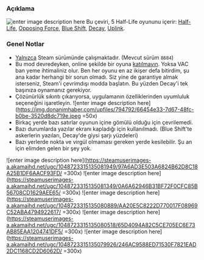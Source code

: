 ### Açıklama
![enter image description here](https://cdn.cloudflare.steamstatic.com/steam/bundles/237/asp6kpl8s8s9xopt/header_586x192.jpg?t=1456859561)
Bu çeviri, 5 Half-Life oyununu içerir:
[Half-Life](https://store.steampowered.com/app/70), [Opposing Force](https://store.steampowered.com/app/50), [Blue Shift](https://store.steampowered.com/app/130), [Decay](https://www.moddb.com/mods/half-life-decay), [Uplink](https://www.halflifeuplink.com/hlulsl).

### Genel Notlar
 - <ins>Yalnızca</ins> Steam sürümünde çalışmaktadır. (Mevcut sürüm `8684`)
-   Bu mod devredeyken, online şekilde bir oyuna  <ins>katılmayın</ins>. Yoksa VAC ban yeme ihtimaliniz olur. Ben her oyunu en az ikişer defa bitirdim, şu ana kadar herhangi bir sorun olmadı. Siz yine de garantiye almak isterseniz, Steam'i çevrimdışı modda başlatın. Bu yüzden Decay'i tek başınıza oynamanız gerekiyor.
-  Çözünürlük sıkıntı çıkarıyorsa, uygulamanın özelliklerinden uyumluluk seçeneğini işaretleyin.  ![enter image description here](https://img.donanimhaber.com/upfiles/794792/66454e33-7d67-48fc-b0be-3520d8dc719e.jpeg =50x)
- Birkaç yerde bazı satırlar oyunun içine gömülü olduğu için çevrilemedi.
- Bazı durumlarda yazılar ekranı kapladığı için kullanılmadı. (Blue Shift'te askerlerin yazıları, Decay'de giysi şarjı yüzdeleri)
- Bazı yerlerde nokta ve virgül olmaması gereken yerde kesilebilir. Şu an için elimden gelen bir şey yok.

![enter image description here](https://steamuserimages-a.akamaihd.net/ugc/1048723315135081949/97A6AD3E503A6824B62D8C18A25B1DF6AACF93FD/ =300x) ![enter image description here](https://steamuserimages-a.akamaihd.net/ugc/1048723315135081349/0A6A62946B31BF72F0CFC85B56708CD1629AEE65/ =300x) ![enter image description here](https://steamuserimages-a.akamaihd.net/ugc/1048723315135080889/AA20E5C8222D770017F08969C52ABA4794922617/ =300x) ![enter image description here](https://steamuserimages-a.akamaihd.net/ugc/1048723315135080518/65D4094A82C5CE705EC6E73AB85EAA1204741DF5/ =300x) ![enter image description here](https://steamuserimages-a.akamaihd.net/ugc/1048723315135079926/246AC9588ED71530F7821EAD2DC1168CD2D6062D/ =300x)